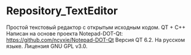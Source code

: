 # Repository_TextEditor
Простой текстовый редактор с открытым исходным кодом. 
QT + C++
Написан на основе проекта Notepad-DOT-Qt: https://github.com/ncyxie/Notepad-DOT-Qt
Версия QT 6.2.
На русском языке. 
Лицензия GNU GPL v3.0.

